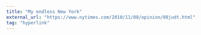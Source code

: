 ```yaml
---
title: "My endless New York"
external_url: "https://www.nytimes.com/2010/11/08/opinion/08judt.html"
tag: "hyperlink"
---
```

